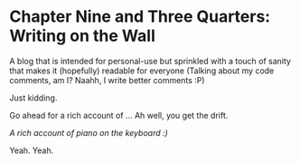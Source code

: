 # Chapter Nine and Three Quarters: Writing on the Wall

A blog that is intended for personal-use but sprinkled with a touch of sanity that makes it (hopefully) readable for everyone (Talking about my code comments, am I? Naahh, I write better comments :P) 

Just kidding.

Go ahead for a rich account of ... Ah well, you get the drift. 

_A rich account of piano on the keyboard :)_

Yeah. Yeah.




